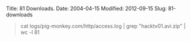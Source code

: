 Title: 81 Downloads.
Date: 2004-04-15
Modified: 2012-09-15
Slug: 81-downloads

<blockquote>cat logs/pig-monkey.com/http/access.log | grep "hacktv01.avi.zip" | wc -l
81</blockquote>
